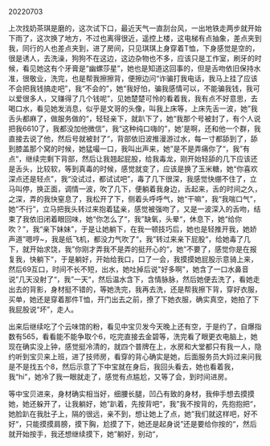 20220703

上次找奶茶琪是磨的，这次试下口，最近天气一直刮台风，一出地铁走两步就开始下雨了，这次换了地方，不过也离得很近，遥控上楼，这电梯有点抽象，差点夹到我，同行的人也差点夹到，进了房间，只见琪琪上身穿着T恤，下身感觉是空的，很是诱人，去洗澡，狗狗不在这边，这边杂物也不多，应该只是工作室，刷牙的时候，看见她这有个牙膏是“幽螺莎星”，她也是知道这回事的，但是舌吻依旧保持水准，很敬业，洗完，也是帮我擦擦背，便擦边问“诈骗打我电话，我马上挂了应该不会把我钱搞走吧”，我“不会的”，她“我好怕，骗我感情可以，不能骗我钱，我可以爱很多人，又赚得了几个钱呢”，见她楚楚可怜的看着我，我有点不好意思，去喝口水，看见她发消息，似乎是文哥的头像，叫我上床等，上床先舌一波，她”我舌头都麻了，做服务做的“，轻轻亲下，就趴下了，她“我那个号被封了，有个人说把我6610了，我都没加他微信”，我“这种纯口嗨的”，她'是啊，还和他一个群，我直接去说了他，然后号就被封了“，背部依旧波推漫游过水，每一寸都舔到了，舔到膝盖那个窝的时候，她猛嘬一口，我叫出声来，她”是不是弄痛你了“，我”有点“，继续完剩下背部，然后让我翘起屁股，给我毒龙，刚开始轻舔的几下应该还是舌头，比较软，等到真毒的时候，感觉就变了，应该是换了玉米糖，她“你喜欢深点还是轻点”，我“没试过，都试试吧”，毒了几下很深，我感觉快绷不住了，立马叫停，换正面，调情一波，吹了几下，便躺着我身边，舌起来，舌的时间之久，之深，弄的我快窒息了，我松开了下，侧着头呼呼气，她“干嘛”，我“我喘口气”，她“不行”，立马把我头转过来抱着猛亲，感觉被强吻了，又是一波深入的舌吻，结束了我依旧闭着眼回味，她“你怎么了“，我”缺氧，头晕“，休息下，她“给你吹？”，我“亲下妹妹”，于是让她躺下，在我一顿技巧后，她也是轻推开我，她娇声道”嗯哼~，我是纸飞机，都没力气吹了“，我”转过来亲下屁股“，给她毒了几下，就开始求饶，我”你刚才弄我不是弄的挺开心的“，她”不要了，感觉你是在报复我，快躺下“，于是躺好，开始给我口，口了一会，我摸摸她屁股示意骑上来，然后69互口，时间不长不短，出水，她吐掉后说"好多啊"，她含了一口水鼻音说”几天没射了“，我”一天“，然后温水含下，含情脉脉，然后她便去洗了，看她走出去的背影，身材挺不错的，等她洗完，我再去洗，还是帮我擦下背，穿好衣服，买单，她还是穿着那件T恤，开门出去之前，撩了下她衣服，确实真空，她拍了下我屁股说“坏”，走人。

出来后继续吃了个云味馆的粉，看见中宝贝发今天晚上还有空，于是约了，自爆指数有565，看看能不能争取个6，吃完直接去金碧等，洗完看了眼更衣电脑上，她现在确实没上钟，感觉挺冷清的，就四个普牌在上，水房和大堂都只有我一人，隐约听到宝贝来上班，进了技师房，看穿的背心确实是她，后面服务员大妈过来问我是不是找五个8，然后示意了下中宝就在身后，我回头看去，她也看着我，我“hi”，她冷了我一眼就走了，感觉有点尴尬，又等了会，到时间进房。

等中宝贝进来，身材确实相当好，细腰长腿，凹凸有致的身材，我伸手想去摸摸她，她还躲开了，让我躺好，她”趴着，先按背吧“，我”我不按背的，先抱抱把“，她脸趴在我肚子上，隔的很远，亲不到，想让她上了点，她”我们就这样吧，好不好“，只能摸摸肩膀，摸下胸，尬摸了下，她还是起身说”还是要给你按的“，然后就开始按手，我还想继续摸下，她”躺好，别动“，